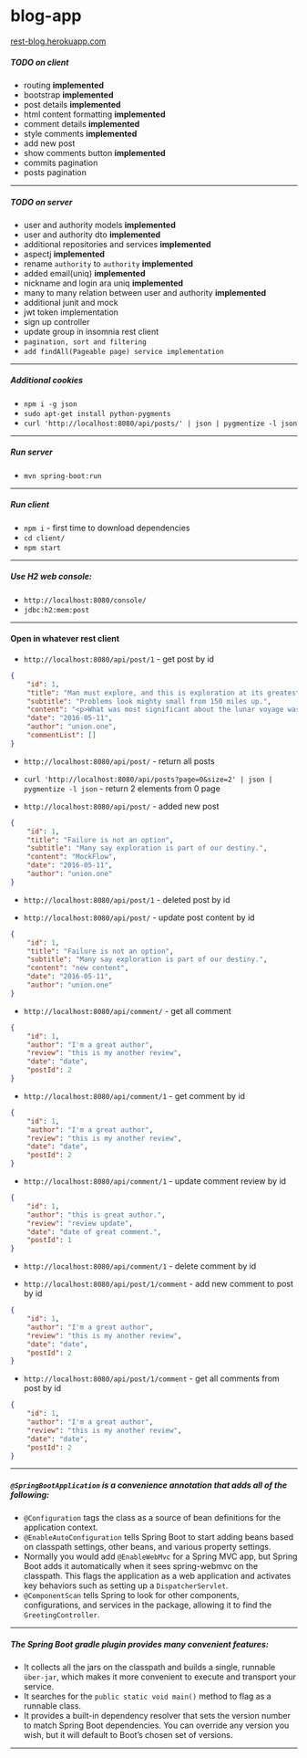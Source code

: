 # blog-app
[rest-blog.herokuapp.com](https://rest-blog.herokuapp.com)
##### TODO on client

* routing **implemented**
* bootstrap **implemented**
* post details **implemented**
* html content formatting **implemented**
* comment details **implemented**
* style comments **implemented**
* add new post 
* show comments button **implemented**
* commits pagination
* posts pagination

___

##### TODO on server

* user and authority models **implemented**
* user and authority dto **implemented**
* additional repositories and services **implemented**
* aspectj **implemented**
* rename `authority` to `authority` **implemented**
* added email(uniq) **implemented**
* nickname and login ara uniq **implemented**
* many to many relation between user and authority **implemented**
* additional junit and mock
* jwt token implementation
* sign up controller
* update group in insomnia rest client
* `pagination, sort and filtering`
* `add findAll(Pageable page) service implementation`
___

##### Additional cookies

* `npm i -g json`
* `sudo apt-get install python-pygments`
* `curl 'http://localhost:8080/api/posts/' | json | pygmentize -l json`

___

##### Run server

* `mvn spring-boot:run`

___

##### Run client

* `npm i` - first time to download dependencies
* `cd client/`
* `npm start`

___

##### Use H2 web console:

* `http://localhost:8080/console/`
* `jdbc:h2:mem:post`

___

#### Open in whatever rest client

* `http://localhost:8080/api/post/1` - get post by id
```json
{
    "id": 1,
    "title": "Man must explore, and this is exploration at its greatest.",
    "subtitle": "Problems look mighty small from 150 miles up.",
    "content": "<p>What was most significant about the lunar voyage was not that man set foot on the Moon.</p>",
    "date": "2016-05-11",
    "author": "union.one",
    "commentList": []
}
```

* `http://localhost:8080/api/post/` - return all posts

* `curl 'http://localhost:8080/api/posts?page=0&size=2' | json | pygmentize -l json` - return 2 elements from 0 page 

* `http://localhost:8080/api/post/` - added new post
```json
{
    "id": 1,
    "title": "Failure is not an option",
    "subtitle": "Many say exploration is part of our destiny.",
    "content": "MockFlow",
    "date": "2016-05-11",
    "author": "union.one"
}
```
* `http://localhost:8080/api/post/1` - deleted post by id

* `http://localhost:8080/api/post/` - update post content by id
```json
{
    "id": 1,
    "title": "Failure is not an option",
    "subtitle": "Many say exploration is part of our destiny.",
    "content": "new content",
    "date": "2016-05-11",
    "author": "union.one"
}
```

* `http://localhost:8080/api/comment/` - get all comment
```json
{
    "id": 1,
    "author": "I'm a great author",
    "review": "this is my another review",
    "date": "date",
    "postId": 2
}
```

* `http://localhost:8080/api/comment/1` - get comment by id
```json
{
    "id": 1,
    "author": "I'm a great author",
    "review": "this is my another review",
    "date": "date",
    "postId": 2
}
```

* `http://localhost:8080/api/comment/1` - update comment review by id
```json
{
    "id": 1,
    "author": "this is great author.",
    "review": "review update",
    "date": "date of great comment.",
    "postId": 1
}
```

* `http://localhost:8080/api/comment/1` - delete comment by id

* `http://localhost:8080/api/post/1/comment` - add new comment to post by id
```json
{
    "id": 1,
    "author": "I'm a great author",
    "review": "this is my another review",
    "date": "date",
    "postId": 2
}
```

* `http://localhost:8080/api/post/1/comment` - get all comments from post by id
```json
{
    "id": 1,
    "author": "I'm a great author",
    "review": "this is my another review",
    "date": "date",
    "postId": 2
}
```

___

##### `@SpringBootApplication` is a convenience annotation that adds all of the following:
* `@Configuration` tags the class as a source of bean definitions for the application context.
* `@EnableAutoConfiguration` tells Spring Boot to start adding beans based on classpath settings, other beans, and various property settings.
* Normally you would add `@EnableWebMvc` for a Spring MVC app, but Spring Boot adds it automatically when it sees spring-webmvc on the classpath. This flags the application as a web application and activates key behaviors such as setting up a `DispatcherServlet`.
* `@ComponentScan` tells Spring to look for other components, configurations, and services in the package, allowing it to find the `GreetingController`.

___

##### The Spring Boot gradle plugin provides many convenient features:

* It collects all the jars on the classpath and builds a single, runnable `über-jar`, which makes it more convenient to execute and transport your service.
* It searches for the `public static void main()` method to flag as a runnable class.
* It provides a built-in dependency resolver that sets the version number to match Spring Boot dependencies. You can override any version you wish, but it will default to Boot’s chosen set of versions.

____

